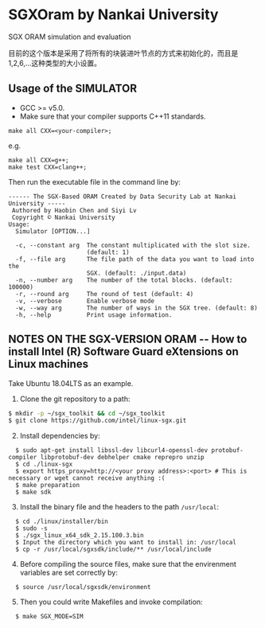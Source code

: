 # SGXOram by Nankai University
SGX ORAM simulation and evaluation

目前的这个版本是采用了将所有的块装进叶节点的方式来初始化的，而且是1,2,6,...这种类型的大小设置。

## Usage of the SIMULATOR
* GCC >= v5.0.
* Make sure that your compiler supports C++11 standards.
```shell
make all CXX=<your-compiler>;
```
e.g.
```shell
make all CXX=g++;
make test CXX=clang++;
```

Then run the executable file in the command line by:
```shell
------ The SGX-Based ORAM Created by Data Security Lab at Nankai University -----
 Authored by Haobin Chen and Siyi Lv
 Copyright ©️ Nankai University
Usage:
  Simulator [OPTION...]

  -c, --constant arg  The constant multiplicated with the slot size. 
                      (default: 1)
  -f, --file arg      The file path of the data you want to load into the 
                      SGX. (default: ./input.data)
  -n, --number arg    The number of the total blocks. (default: 100000)
  -r, --round arg     The round of test (default: 4)
  -v, --verbose       Enable verbose mode
  -w, --way arg       The number of ways in the SGX tree. (default: 8)
  -h, --help          Print usage information.
  ```

## NOTES ON THE SGX-VERSION ORAM -- How to install Intel (R) Software Guard eXtensions on Linux machines 
Take Ubuntu 18.04LTS as an example.

1. Clone the git repository to a path:
```sh
$ mkdir -p ~/sgx_toolkit && cd ~/sgx_toolkit
$ git clone https://github.com/intel/linux-sgx.git
```

2. Install dependencies by:
```shell
  $ sudo apt-get install libssl-dev libcurl4-openssl-dev protobuf-compiler libprotobuf-dev debhelper cmake reprepro unzip
  $ cd ./linux-sgx
  $ export https_proxy=http://<your proxy address>:<port> # This is necessary or wget cannot receive anything :(
  $ make preparation
  $ make sdk
```

3. Install the binary file and the headers to the path `/usr/local`:
```shell
  $ cd ./linux/installer/bin
  $ sudo -s
  $ ./sgx_linux_x64_sdk_2.15.100.3.bin
  $ Input the directory which you want to install in: /usr/local
  $ cp -r /usr/local/sgxsdk/include/** /usr/local/include
```

4. Before compiling the source files, make sure that the envirenment variables are set correctly by:
```
  $ source /usr/local/sgxsdk/environment
```

5. Then you could write Makefiles and invoke compilation:
```
  $ make SGX_MODE=SIM
```